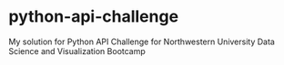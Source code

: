 # python-api-challenge
My solution for Python API Challenge for Northwestern University Data Science and Visualization Bootcamp
